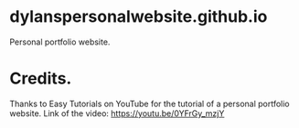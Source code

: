 # dylanspersonalwebsite.github.io
Personal portfolio website.

# Credits.
Thanks to Easy Tutorials on YouTube for the tutorial of a personal portfolio website.
Link of the video: https://youtu.be/0YFrGy_mzjY 
